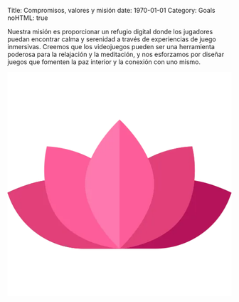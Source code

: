 Title: Compromisos, valores y misión
date: 1970-01-01
Category: Goals
noHTML: true

Nuestra misión es proporcionar un refugio digital donde los jugadores puedan encontrar calma y serenidad a través de experiencias de juego inmersivas. Creemos que los videojuegos pueden ser una herramienta poderosa para la relajación y la meditación, y nos esforzamos por diseñar juegos que fomenten la paz interior y la conexión con uno mismo.

<div class="text-center"><img src="./images/lotus.webp" alt="loto"></div>
